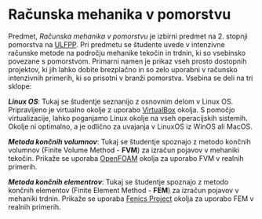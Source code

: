 # Računska mehanika v pomorstvu

Predmet, *Računska mehanika v pomorstvu* je izbirni predmet na 2. stopnji pomorstva na [ULFPP](https://www.fpp.uni-lj.si/studij/2-stopnja/pomorstvo). Pri predmetu se študente uvede v intenzivne računske metode na področju mehanike tekočin in trdnin, ki so vsebinsko povezane s pomorstvom. Primarni namen je prikaz vseh prosto dostopnih projektov, ki jih lahko dobite brezplačno in so zelo uporabni v računsko intenzivnih primerih, ki so prisotni v branži pomorstva. Vsebina se deli na tri sklope:

***Linux OS***: Tukaj se študentje seznanijo z osnovnim delom v Linux OS. Pripravljeno je virtualno okolje z uporabo [VirtualBox](https://www.virtualbox.org) okolja. S pomočjo virtualizacije, lahko poganjamo Linux okolje na vseh operacijskih sistemih. Okolje ni optimalno, a je odlično za uvajanja v LinuxOS iz WinOS ali MacOS.

***Metoda končnih volumnov***: Tukaj se študentje spoznajo z metodo končnih volumnov (Finite Volume Method - **FVM**) za izračun pojavov v mehaniki tekočin. Prikaže se uporaba [OpenFOAM](https://www.openfoam.org) okolja za uporabo FVM v realnih primerih.

***Metoda končnih elementrov***: Tukaj se študentje spoznajo z metodo končnih elementov (Finite Element Method - **FEM**) za izračun pojavov v mehaniki trdnin. Prikaže se uporaba [Fenics Project](https://fenicsproject.org/) okolja za uporabo FEM v realnih primerih. 
